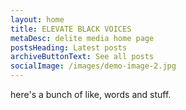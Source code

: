 ```yaml
---
layout: home
title: ELEVATE BLACK VOICES
metaDesc: delite media home page
postsHeading: Latest posts
archiveButtonText: See all posts
socialImage: /images/demo-image-2.jpg
---
```

here's a bunch of like, words and stuff.